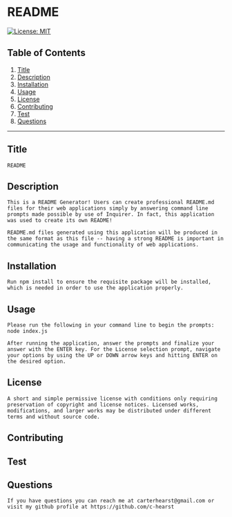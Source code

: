 # README
[![License: MIT](https://img.shields.io/badge/License-MIT-yellow.svg)](https://opensource.org/licenses/MIT)

## Table of Contents
1. [Title](#Title)
2. [Description](#Description)
3. [Installation](#Installation)
4. [Usage](#Usage)
5. [License](#License)
6. [Contributing](#Contributing)
7. [Test](#Test) 
8. [Questions](#Questions)

------ 
## Title
    README

## Description 
    This is a README Generator! Users can create professional README.md files for their web applications simply by answering command line prompts made possible by use of Inquirer. In fact, this application was used to create its own README!
    
    README.md files generated using this application will be produced in the same format as this file -- having a strong README is important in communicating the usage and functionality of web applications.
    
## Installation
    Run npm install to ensure the requisite package will be installed, which is needed in order to use the application properly.

## Usage 
    Please run the following in your command line to begin the prompts: node index.js
    
    After running the application, answer the prompts and finalize your answer with the ENTER key. For the License selection prompt, navigate your options by using the UP or DOWN arrow keys and hitting ENTER on the desired option.

## License 
    A short and simple permissive license with conditions only requiring preservation of copyright and license notices. Licensed works, modifications, and larger works may be distributed under different terms and without source code.

## Contributing
    

## Test 
    

## Questions 
    If you have questions you can reach me at carterhearst@gmail.com or visit my github profile at https://github.com/c-hearst
